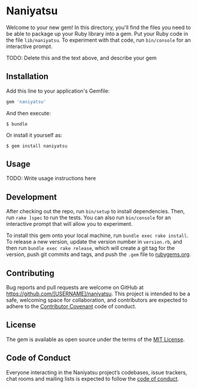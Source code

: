 # Naniyatsu

Welcome to your new gem! In this directory, you'll find the files you need to be able to package up your Ruby library into a gem. Put your Ruby code in the file `lib/naniyatsu`. To experiment with that code, run `bin/console` for an interactive prompt.

TODO: Delete this and the text above, and describe your gem

## Installation

Add this line to your application's Gemfile:

```ruby
gem 'naniyatsu'
```

And then execute:

    $ bundle

Or install it yourself as:

    $ gem install naniyatsu

## Usage

TODO: Write usage instructions here

## Development

After checking out the repo, run `bin/setup` to install dependencies. Then, run `rake ]spec` to run the tests. You can also run `bin/console` for an interactive prompt that will allow you to experiment.

To install this gem onto your local machine, run `bundle exec rake install`. To release a new version, update the version number in `version.rb`, and then run `bundle exec rake release`, which will create a git tag for the version, push git commits and tags, and push the `.gem` file to [rubygems.org](https://rubygems.org).

## Contributing

Bug reports and pull requests are welcome on GitHub at https://github.com/[USERNAME]/naniyatsu. This project is intended to be a safe, welcoming space for collaboration, and contributors are expected to adhere to the [Contributor Covenant](http://contributor-covenant.org) code of conduct.

## License

The gem is available as open source under the terms of the [MIT License](https://opensource.org/licenses/MIT).

## Code of Conduct

Everyone interacting in the Naniyatsu project’s codebases, issue trackers, chat rooms and mailing lists is expected to follow the [code of conduct](https://github.com/[USERNAME]/naniyatsu/blob/master/CODE_OF_CONDUCT.md).
